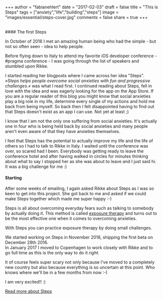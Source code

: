 +++
author = "fabianehlert"
date = "2017-02-03"
draft = false
title = "This is Steps"
tags = ["anxiety","life","building","steps"]
image = "images/essential/steps-cover.jpg"
comments = false
share = true
+++

<br>
#### The first Steps

In October of 2016 I met an amazing human being who had the simple - but not so often seen - idea to help people.

Before flying down to Italy to attend my favorite iOS developer conference - #pragma conference - I was going through the list of speakers and stumbled upon Rikke.

I started reading her blogposts where I came across her idea "Steps". _»Steps helps people overcome social anxieties with fun and progressive challenges.«_ was what I read first. I continued reading about Steps, fell in love with the idea and was eagerly looking for the app on the App Store. If you are a regular reader of this blog you might know that social anxieties play a big role in my life, determine every single of my actions and hold me back from being myself. So back then I felt disappointed having to find out that Steps doesn't exist as an app I can use. Not yet at least ;)

I know that I am not the only one suffering from social anxieties. It's actually one in four who is being held back by social anxieties and many people aren't even aware of that they have anxieties themselves.

I feel that Steps has the potential to actually improve my life and the life of others so I had to talk to Rikke in Italy. I waited until the conference was over, so scared had I been. Everybody was getting ready to leave the conference hotel and after having walked in circles for minutes thinking about what to say I stopped her as she was about to leave and I just said hi. It was a big challenge for me :)

#### Starting

After some weeks of emailing, I again asked Rikke about Steps as I was so keen to get into this project. She got back to me and asked if we could make Steps together which made me super happy :-)

Steps is all about overcoming everyday fears such as talking to somebody by actually doing it. This method is called [exposure therapy](https://en.wikipedia.org/wiki/Exposure_therapy) and turns out to be the most effective one when it comes to overcoming anxieties.

With Steps you can practice exposure therapy by doing small challenges.

We started working on Steps in November 2016, shipping the first beta on December 28th 2016.
<br>In January 2017 I moved to Copenhagen to work closely with Rikke and to go full time as this is the only way to do it _right_.

It of course feels super scary not only because I've moved to a completely new country but also because everything is so uncertain at this point. Who knows where we'll be in a few months from now :-)

I am very excited!! :)

[Read more about Steps](https://www.fabianehlert.com/projects/steps/)
